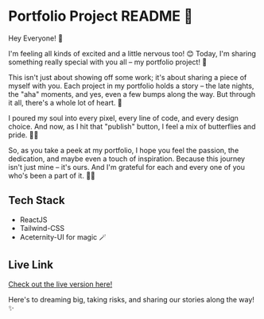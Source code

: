 # Portfolio Project README 🌟

Hey Everyone! 🌟

I'm feeling all kinds of excited and a little nervous too! 😊 Today, I'm sharing something really special with you all – my portfolio project! 🚀

This isn't just about showing off some work; it's about sharing a piece of myself with you. Each project in my portfolio holds a story – the late nights, the "aha" moments, and yes, even a few bumps along the way. But through it all, there's a whole lot of heart. 💖

I poured my soul into every pixel, every line of code, and every design choice. And now, as I hit that "publish" button, I feel a mix of butterflies and pride. 🦋💪

So, as you take a peek at my portfolio, I hope you feel the passion, the dedication, and maybe even a touch of inspiration. Because this journey isn't just mine – it's ours. And I'm grateful for each and every one of you who's been a part of it. 🙏✨

## Tech Stack
- ReactJS
- Tailwind-CSS
- Aceternity-UI for magic 🪄

## Live Link
[Check out the live version here!](https://lnkd.in/gfUZhciy)

Here's to dreaming big, taking risks, and sharing our stories along the way! ✨

